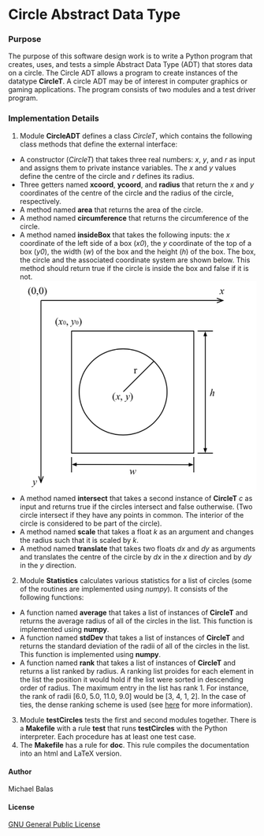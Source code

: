 # Circle Abstract Data Type
### Purpose
The purpose of this software design work is to write a Python program that creates, uses, and tests a simple Abstract Data Type (ADT) that stores data on a circle. The Circle ADT allows a program to create instances of the datatype **CircleT**. A circle ADT may be of interest in computer graphics or gaming applications. The program consists of two modules and a test driver program. 
### Implementation Details
1. Module **CircleADT** defines a class *CircleT*, which contains the following class methods that define the external interface: 
* A constructor (*CircleT*) that takes three real numbers: *x*, *y*, and *r* as input and assigns them to private instance variables. The *x* and *y* values define the centre of the circle and *r* defines its radius.
* Three getters named **xcoord**, **ycoord**, and **radius** that return the *x* and *y* coordinates of the centre of the circle and the radius of the circle, respectively.
* A method named **area** that returns the area of the circle.
* A method named **circumference** that returns the circumference of the circle.
* A method named **insideBox** that takes the following inputs: the *x* coordinate of the left side of a box (*x0*), the *y* coordinate of the top of a box (*y0*), the width (*w*) of the box and the height (*h*) of the box. The box, the circle and the associated coordinate system are shown below. This method should return true if the circle is inside the box and false if it is not. <br />
![circleBoxIntersect Figure](circleBoxIntersect.png?raw=true)
* A method named **intersect** that takes a second instance of **CircleT** *c* as input and returns true if the circles intersect and false outherwise. (Two circle intersect if they have any points in common. The interior of the circle is considered to be part of the circle). 
* A method named **scale** that takes a float *k* as an argument and changes the radius such that it is scaled by *k*.
* A method named **translate** that takes two floats *dx* and *dy* as arguments and translates the centre of the circle by *dx* in the *x* direction and by *dy* in the *y* direction.
2. Module **Statistics** calculates various statistics for a list of circles (some of the routines are implemented using     *numpy*). It consists of the following functions:
* A function named **average** that takes a list of instances of **CircleT** and returns the average radius of all of the circles in the list. This function is implemented using **numpy**.
* A function named **stdDev** that takes a list of instances of **CircleT** and returns the standard deviation of the radii of all of the circles in the list. This function is implemented using **numpy**.
* A function named **rank** that takes a list of instances of **CircleT** and returns a list ranked by radius. A ranking list proides for each element in the list the position it would hold if the list were sorted in descending order of radius. The maximum entry in the list has rank 1. For instance, the rank of radii [6.0, 5.0, 11.0, 9.0] would be [3, 4, 1, 2]. In the case of ties, the dense ranking scheme is used (see [here](https://en.wikipedia.org/wiki/Ranking) for more information).
3. Module **testCircles** tests the first and second modules together. There is a **Makefile** with a rule **test** that runs **testCircles** with the Python interpreter. Each procedure has at least one test case. 
4. The **Makefile** has a rule for **doc**. This rule compiles the documentation into an html and LaTeX version. 
#### Author
Michael Balas

#### License
[GNU General Public License](../LICENSE)
